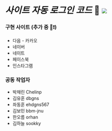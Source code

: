 # _사이트 자동 로그인 코드_ :key: <img src="https://img.shields.io/badge/Python-3766AB?style=flat-square&logo=Python&logoColor=white"/></a>

### 구현 사이트 (추가 중 :running::exclamation:) ###
+ 다음 - 카카오
+ 네이버
+ 네이트
+ 페이스북
+ 인스타그램

### 공동 작업자 ###
+ 박채린 Chelinp
+ 김유훈 dbgns
+ 좌동훈 ehdgns567
+ 김보민 bbm-jnu
+ 한오름 orhan
+ 김하늘 sookky

